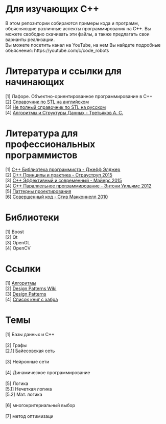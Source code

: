 ﻿<h1>Для изучающих C++</h1>
<p>
В этом репозитории собираются примеры кода и программ, объясняющие различные аспекты программирования на С++. Вы можете свободно скачивать эти файлы, а также предлагать свои варианты реализации.
<br>
Вы можете посетить канал на YouTube, на нем Вы найдете подробные объяснения: https://youtube.com/c/code_robots
</p>
<h1>Литература и ссылки для начинающих</h1>
[1] Лафоре. Объектно-ориентированное программирование в C++ <br>
[2] <a href="http://www.cplusplus.com" target="_blank">Справочник по STL на английском</a><br>
[3] <a href="http://ru.cppreference.com/w/" target="_blank">Не полный справочник по STL на русском</a><br>
[4] <a href="https://github.com/Evgeny-Bukovski/ForStudentsLearningCpp/tree/master/Books" target="_blank">Алгоритмы и Cтруктуры Данных - Третьяков А. С.</a><br>
<h1>Литература для профессиональных программистов</h1>
[1] <a href="https://github.com/Evgeny-Bukovski/ForStudentsLearningCpp/tree/master/Books" target="_blank">C++ Библиотека программиста - Джефф Элджер</a><br>
[2] <a href="https://github.com/Evgeny-Bukovski/ForStudentsLearningCpp/tree/master/Books" target="_blank">C++ Принципы и практика - Страуструп 2015</a><br>
[3] <a href="https://github.com/Evgeny-Bukovski/ForStudentsLearningCpp/tree/master/Books" target="_blank">C++ Эффективный и современный - Майерс 2015</a><br>
[4] <a href="https://github.com/Evgeny-Bukovski/ForStudentsLearningCpp/tree/master/Books" target="_blank">C++ Параллельное программирование - Энтони Уильямс 2012</a><br>
[5] <a href="https://github.com/Evgeny-Bukovski/ForStudentsLearningCpp/tree/master/Books" target="_blank">Паттерны проектирования</a><br>
[6] <a href="https://github.com/Evgeny-Bukovski/ForStudentsLearningCpp/tree/master/Books" target="_blank">Совершенный код - Стив Макконнелл 2010</a><br>
<h1>Библиотеки</h1>
[1] Boost<br>
[2] Qt<br>
[3] OpenGL<br>
[4] OpenCV<br>
<h1>Ссылки</h1>
[1] <a href="http://kvodo.ru/category/algorithms" target="_blank">Алгоритмы</a><br>
[2] <a href="https://ru.wikipedia.org/wiki/Design_Patterns" target="_blank">Design Patterns Wiki</a><br>
[3] <a href="https://sourcemaking.com/design_patterns" target="_blank">Design Patterns</a><br>
[4] <a href="https://habrahabr.ru/company/mailru/blog/265103/" target="_blank">Список книг с хабра</a><br>
<h1>Темы</h1>
[1] Базы данных и C++<br>
<br>
[2] Графы<br>
  [2.1] Байесовская сеть<br>
  <br>
[3] Нейронные сети <br>
<br>
[4] Динамическое программирование <br>
<br>
[5] Логика <br>
  [5.1] Нечеткая логика <br>
  [5.2] Мат. логика <br>
  <br>
[6] многокритериальный выбор <br>
<br>
[7] метод оптимизаци<br>
